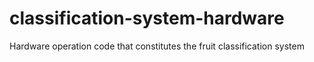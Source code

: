 # classification-system-hardware
Hardware operation code that constitutes the fruit classification system
